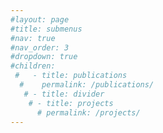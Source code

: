 ```yaml
---
#layout: page
#title: submenus
#nav: true
#nav_order: 3
#dropdown: true
#children: 
 #   - title: publications
  #    permalink: /publications/
   # - title: divider
    # - title: projects
      # permalink: /projects/
---
```

